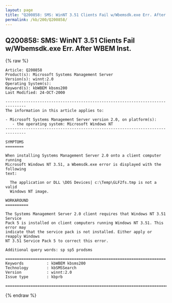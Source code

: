 ```yaml
---
layout: page
title: "Q200858: SMS: WinNT 3.51 Clients Fail w/Wbemsdk.exe Err. After WBEM Inst."
permalink: /kb/200/Q200858/
---
```


## Q200858: SMS: WinNT 3.51 Clients Fail w/Wbemsdk.exe Err. After WBEM Inst.

{% raw %}

	Article: Q200858
	Product(s): Microsoft Systems Management Server
	Version(s): winnt:2.0
	Operating System(s): 
	Keyword(s): kbWBEM kbsms200
	Last Modified: 24-OCT-2000
	
	-------------------------------------------------------------------------------
	The information in this article applies to:
	
	- Microsoft Systems Management Server version 2.0, on platform(s):
	   - the operating system: Microsoft Windows NT 
	-------------------------------------------------------------------------------
	
	SYMPTOMS
	========
	
	When installing Systems Management Server 2.0 onto a client computer running
	Microsoft Windows NT 3.51, a Wbemsdk.exe error is displayed with the following
	text:
	
	  The application or DLL \DOS Devices| c:\Temp\GLF2fs.tmp is not a valid
	  Windows NT image.
	
	WORKAROUND
	==========
	
	The Systems Management Server 2.0 client requires that Windows NT 3.51 Service
	Pack 5 is installed on client computers running Windows NT 3.51. This error may
	indicate that the service pack is not installed. Either apply or reapply Windows
	NT 3.51 Service Pack 5 to correct this error.
	
	Additional query words: sp sp5 prodsms
	
	======================================================================
	Keywords          : kbWBEM kbsms200 
	Technology        : kbSMSSearch
	Version           : winnt:2.0
	Issue type        : kbprb
	
	=============================================================================
	

{% endraw %}

